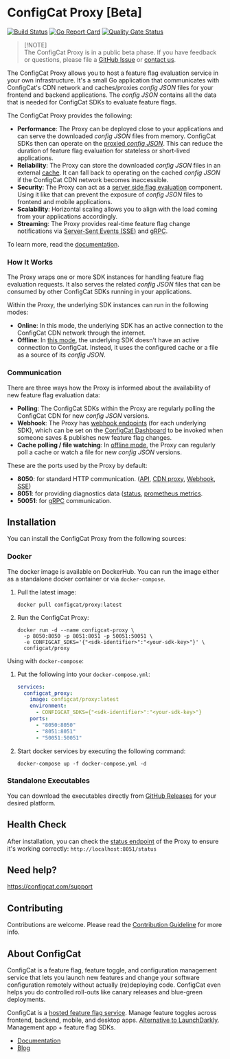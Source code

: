 # ConfigCat Proxy [Beta]

[![Build Status](https://github.com/configcat/configcat-proxy/actions/workflows/proxy-ci.yml/badge.svg?branch=main)](https://github.com/configcat/configcat-proxy/actions/workflows/proxy-ci.yml)
[![Go Report Card](https://goreportcard.com/badge/github.com/configcat/configcat-proxy)](https://goreportcard.com/report/github.com/configcat/configcat-proxy)
[![Quality Gate Status](https://sonarcloud.io/api/project_badges/measure?project=configcat_configcat-proxy&metric=alert_status)](https://sonarcloud.io/dashboard?id=configcat_configcat-proxy)

> [!NOTE]\
> The ConfigCat Proxy is in a public beta phase. If you have feedback or questions, please file a [GitHub Issue](https://github.com/configcat/configcat-proxy/issues) or [contact us](https://configcat.com/support).

The ConfigCat Proxy allows you to host a feature flag evaluation service in your own infrastructure. 
It's a small Go application that communicates with ConfigCat's CDN network and caches/proxies *config JSON* files for your frontend and backend applications. 
The *config JSON* contains all the data that is needed for ConfigCat SDKs to evaluate feature flags.

The ConfigCat Proxy provides the following:
- **Performance**: The Proxy can be deployed close to your applications and can serve the downloaded *config JSON* files from memory. ConfigCat SDKs then can operate on the [proxied *config JSON*](https://configcat.com/docs/advanced/proxy/endpoints#cdn-proxy). This can reduce the duration of feature flag evaluation for stateless or short-lived applications.
- **Reliability**: The Proxy can store the downloaded *config JSON* files in an external [cache](https://configcat.com/docs/advanced/proxy/proxy-overview#cache). It can fall back to operating on the cached *config JSON* if the ConfigCat CDN network becomes inaccessible.
- **Security**: The Proxy can act as a [server side flag evaluation](https://configcat.com/docs/advanced/proxy/endpoints#api) component. Using it like that can prevent the exposure of *config JSON* files to frontend and mobile applications.
- **Scalability**: Horizontal scaling allows you to align with the load coming from your applications accordingly.
- **Streaming**: The Proxy provides real-time feature flag change notifications via [Server-Sent Events (SSE)](https://configcat.com/docs/advanced/proxy/endpoints#sse) and [gRPC](https://configcat.com/docs/advanced/proxy/grpc).

To learn more, read the [documentation](https://configcat.com/docs/advanced/proxy/proxy-overview).

### How It Works
The Proxy wraps one or more SDK instances for handling feature flag evaluation requests. It also serves the related *config JSON* files that can be consumed by other ConfigCat SDKs running in your applications.

Within the Proxy, the underlying SDK instances can run in the following modes:
- **Online**: In this mode, the underlying SDK has an active connection to the ConfigCat CDN network through the internet.
- **Offline**: In [this mode](https://configcat.com/docs/advanced/proxy/proxy-overview#offline-mode), the underlying SDK doesn't have an active connection to ConfigCat. Instead, it uses the configured cache or a file as a source of its *config JSON*.

### Communication

There are three ways how the Proxy is informed about the availability of new feature flag evaluation data:
- **Polling**: The ConfigCat SDKs within the Proxy are regularly polling the ConfigCat CDN for new *config JSON* versions.
- **Webhook**: The Proxy has [webhook endpoints](https://configcat.com/docs/advanced/proxy/endpoints#webhook) (for each underlying SDK), which can be set on the <a target="_blank" href="https://app.configcat.com/product/webhooks">ConfigCat Dashboard</a> to be invoked when someone saves & publishes new feature flag changes.
- **Cache polling / file watching**: In [offline mode](https://configcat.com/docs/advanced/proxy/proxy-overview#offline-mode), the Proxy can regularly poll a cache or watch a file for new *config JSON* versions.

These are the ports used by the Proxy by default:
- **8050**: for standard HTTP communication. ([API](https://configcat.com/docs/advanced/proxy/endpoints#api), [CDN proxy](https://configcat.com/docs/advanced/proxy/endpoints#cdn-proxy), [Webhook](https://configcat.com/docs/advanced/proxy/endpoints#webhook), [SSE](https://configcat.com/docs/advanced/proxy/endpoints#sse))
- **8051**: for providing diagnostics data ([status](https://configcat.com/docs/advanced/proxy/monitoring#status), [prometheus metrics](https://configcat.com/docs/advanced/proxy/monitoring#prometheus-metrics).
- **50051**: for [gRPC](https://configcat.com/docs/advanced/proxy/grpc) communication.

## Installation

You can install the ConfigCat Proxy from the following sources:

### Docker

The docker image is available on DockerHub. You can run the image either as a standalone docker container or via `docker-compose`.

1. Pull the latest image:
    ```shell
    docker pull configcat/proxy:latest
    ```
2. Run the ConfigCat Proxy:
    ```shell
    docker run -d --name configcat-proxy \ 
      -p 8050:8050 -p 8051:8051 -p 50051:50051 \
      -e CONFIGCAT_SDKS='{"<sdk-identifier>":"<your-sdk-key>"}' \
      configcat/proxy
    ```

Using with `docker-compose`:

1. Put the following into your `docker-compose.yml`:
    ```yaml
    services:
      configcat_proxy:
        image: configcat/proxy:latest
        environment:
          - CONFIGCAT_SDKS={"<sdk-identifier>":"<your-sdk-key>"}
        ports:
          - "8050:8050"
          - "8051:8051"
          - "50051:50051"
    ```
2. Start docker services by executing the following command:
    ```shell
    docker-compose up -f docker-compose.yml -d
    ```

### Standalone Executables

You can download the executables directly from <a target="_blank" href="https://github.com/configcat/configcat-proxy/releases">GitHub Releases</a> for your desired platform.

## Health Check
After installation, you can check the [status endpoint](https://configcat.com/docs/advanced/proxy/monitoring#status) of the Proxy to ensure it's working correctly: `http://localhost:8051/status`

## Need help?
https://configcat.com/support

## Contributing
Contributions are welcome. Please read the [Contribution Guideline](CONTRIBUTING.md) for more info.

## About ConfigCat

ConfigCat is a feature flag, feature toggle, and configuration management service that lets you launch new features and change your software configuration remotely without actually (re)deploying code. ConfigCat even helps you do controlled roll-outs like canary releases and blue-green deployments.

ConfigCat is a [hosted feature flag service](https://configcat.com). Manage feature toggles across frontend, backend, mobile, and desktop apps. [Alternative to LaunchDarkly](https://configcat.com). Management app + feature flag SDKs.

- [Documentation](https://configcat.com/docs)
- [Blog](https://blog.configcat.com)
